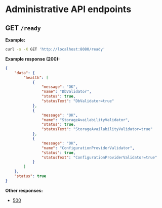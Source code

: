 Administrative API endpoints
============================

## GET `/ready`

**Example:**

```bash
curl -s -X GET 'http://localhost:8080/ready'
```

**Example response (200):**

```json
{
    "data": {
        "health": [
            {
                "message": "OK",
                "name": "DbValidator",
                "status": true,
                "statusText": "DbValidator=true"
            },
            {
                "message": "OK",
                "name": "StorageAvailabilityValidator",
                "status": true,
                "statusText": "StorageAvailabilityValidator=true"
            },
            {
                "message": "OK",
                "name": "ConfigurationProviderValidator",
                "status": true,
                "statusText": "ConfigurationProviderValidator=true"
            }
        ]
    },
    "status": true
}
```

**Other responses:**
- [500](../common-responses.md)
